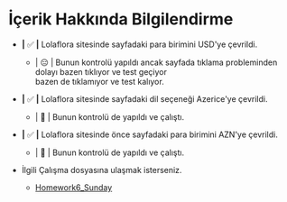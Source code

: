 # İçerik Hakkında Bilgilendirme

* **|** ✅ **|** Lolaflora sitesinde sayfadaki para birimini USD'ye çevrildi.
  * | 😑 | Bunun kontrolü yapıldı ancak sayfada tıklama probleminden dolayı bazen tıklıyor ve test geçiyor\
  bazen de tıklamıyor ve test kalıyor.


* **|** ✅ **|** Lolaflora sitesinde sayfadaki dil seçeneği Azerice'ye çevrildi.
  * | 💪 | Bunun kontrolü de yapıldı ve çalıştı.


* **|** ✅ **|** Lolaflora sitesinde önce sayfadaki para birimini AZN'ye çevrildi.
  * | 💪 | Bunun kontrolü de yapıldı ve çalıştı.

* İlgili Çalışma dosyasına ulaşmak isterseniz.
  * [Homework6_Sunday](LolaFloraPatika)